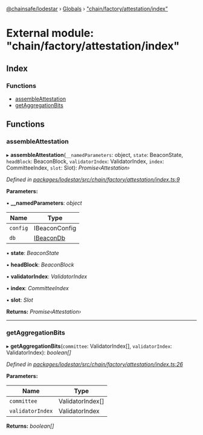 [@chainsafe/lodestar](../README.md) › [Globals](../globals.md) › ["chain/factory/attestation/index"](_chain_factory_attestation_index_.md)

# External module: "chain/factory/attestation/index"

## Index

### Functions

* [assembleAttestation](_chain_factory_attestation_index_.md#assembleattestation)
* [getAggregationBits](_chain_factory_attestation_index_.md#getaggregationbits)

## Functions

###  assembleAttestation

▸ **assembleAttestation**(`__namedParameters`: object, `state`: BeaconState, `headBlock`: BeaconBlock, `validatorIndex`: ValidatorIndex, `index`: CommitteeIndex, `slot`: Slot): *Promise‹Attestation›*

*Defined in [packages/lodestar/src/chain/factory/attestation/index.ts:9](https://github.com/ChainSafe/lodestar/blob/a092bb827/packages/lodestar/src/chain/factory/attestation/index.ts#L9)*

**Parameters:**

▪ **__namedParameters**: *object*

Name | Type |
------ | ------ |
`config` | IBeaconConfig |
`db` | [IBeaconDb](../interfaces/_db_api_beacon_interface_.ibeacondb.md) |

▪ **state**: *BeaconState*

▪ **headBlock**: *BeaconBlock*

▪ **validatorIndex**: *ValidatorIndex*

▪ **index**: *CommitteeIndex*

▪ **slot**: *Slot*

**Returns:** *Promise‹Attestation›*

___

###  getAggregationBits

▸ **getAggregationBits**(`committee`: ValidatorIndex[], `validatorIndex`: ValidatorIndex): *boolean[]*

*Defined in [packages/lodestar/src/chain/factory/attestation/index.ts:26](https://github.com/ChainSafe/lodestar/blob/a092bb827/packages/lodestar/src/chain/factory/attestation/index.ts#L26)*

**Parameters:**

Name | Type |
------ | ------ |
`committee` | ValidatorIndex[] |
`validatorIndex` | ValidatorIndex |

**Returns:** *boolean[]*
